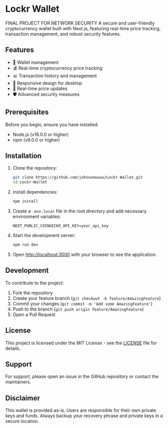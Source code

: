 # Lockr Wallet
FINAL PROJECT FOR NETWORK SECURITY
A secure and user-friendly cryptocurrency wallet built with Next.js, featuring real-time price tracking, transaction management, and robust security features.

## Features

- 🔐 Wallet management
- 💰 Real-time cryptocurrency price tracking
- 📊 Transaction history and management
- 📱 Responsive design for desktop
- 🔄 Real-time price updates
- 🛡️ Advanced security measures

## Prerequisites

Before you begin, ensure you have installed:
- Node.js (v18.0.0 or higher)
- npm (v9.0.0 or higher)

## Installation

1. Clone the repository:
   ```bash
   git clone https://github.com/johnsonwuuu/Lockr-Wallet.git
   cd Lockr-Wallet
   ```

2. Install dependencies:
   ```bash
   npm install
   ```

3. Create a `.env.local` file in the root directory and add necessary environment variables:
   ```env
   NEXT_PUBLIC_COINGECKO_API_KEY=your_api_key
   ```

4. Start the development server:
   ```bash
   npm run dev
   ```

5. Open [http://localhost:3000](http://localhost:3000) with your browser to see the application.


## Development

To contribute to the project:

1. Fork the repository
2. Create your feature branch (`git checkout -b feature/AmazingFeature`)
3. Commit your changes (`git commit -m 'Add some AmazingFeature'`)
4. Push to the branch (`git push origin feature/AmazingFeature`)
5. Open a Pull Request

## License

This project is licensed under the MIT License - see the [LICENSE](LICENSE) file for details.

## Support

For support, please open an issue in the GitHub repository or contact the maintainers.

## Disclaimer

This wallet is provided as-is. Users are responsible for their own private keys and funds. Always backup your recovery phrase and private keys in a secure location.
